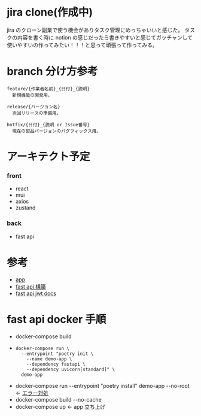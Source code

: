 # jira clone(作成中)

jira のクローン副業で使う機会がありタスク管理にめっちゃいいと感じた。
タスクの内容を書く時に notion の感じだったら書きやすいと感じてガッチャンして使いやすいの作ってみたい！！！と思って頑張って作ってみる。

# branch 分け方参考

```
feature/{作業者名前}_{日付}_{説明}
  新規機能の開発用。

release/{バージョン名}
  次回リリースの準備用。

hotfix/{日付}_{説明 or Issue番号}
  現在の製品バージョンのバグフィックス用。
```

# アーキテクト予定

### front

- react
- mui
- axios
- zustand

### back

- fast api

# 参考

- [app](https://www.udemy.com/course/jirareact-hookstypescript-django-rest-apijira/learn/lecture/34295734?start=0#overview)
- [fast api 構築](https://zenn.dev/sh0nk/books/537bb028709ab9/viewer/96a124)
- [fast api jwt docs](https://fastapi.tiangolo.com/ja/tutorial/security/oauth2-jwt/)

# fast api docker 手順

- docker-compose build
- ```
  docker-compose run \
    --entrypoint "poetry init \
      --name demo-app \
      --dependency fastapi \
      --dependency uvicorn[standard]" \
    demo-app
  ```
- docker-compose run --entrypoint "poetry install" demo-app --no-root <- [エラー対処](https://github.com/python-poetry/poetry/issues/1227)
- docker-compose build --no-cache
- docker-compose up <- app 立ち上げ
